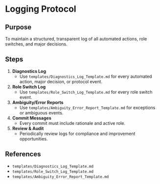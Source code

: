 # Logging Protocol

## Purpose
To maintain a structured, transparent log of all automated actions, role switches, and major decisions.

## Steps

1. **Diagnostics Log**
   - Use `templates/Diagnostics_Log_Template.md` for every automated action, major decision, or protocol event.
2. **Role Switch Log**
   - Use `templates/Role_Switch_Log_Template.md` for every role switch event.
3. **Ambiguity/Error Reports**
   - Use `templates/Ambiguity_Error_Report_Template.md` for exceptions or ambiguous events.
4. **Commit Messages**
   - Every commit must include rationale and active role.
5. **Review & Audit**
   - Periodically review logs for compliance and improvement opportunities.

## References
- `templates/Diagnostics_Log_Template.md`
- `templates/Role_Switch_Log_Template.md`
- `templates/Ambiguity_Error_Report_Template.md`